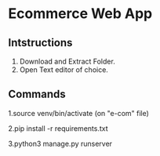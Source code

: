 # Ecommerce Web App

## Intstructions 

1. Download and Extract Folder.
2. Open Text editor of choice.

## Commands
1.source venv/bin/activate (on "e-com" file)

2.pip install -r requirements.txt

3.python3 manage.py runserver
